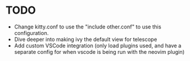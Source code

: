 # TODO

- Change kitty.conf to use the "include other.conf" to use this configuration.
- Dive deeper into making ivy the default view for telescope
- Add custom VSCode integration (only load plugins used, and have a separate config for when vscode is being run with the neovim plugin)
